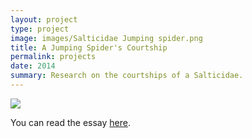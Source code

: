 ```yaml
---
layout: project
type: project
image: images/Salticidae Jumping spider.png
title: A Jumping Spider's Courtship
permalink: projects
date: 2014
summary: Research on the courtships of a Salticidae.
---
```

<img class="ui image" src="mary-pascual.github.io/images/57cf081d180000b429bcf90c.png">



You can read the essay [here]().
